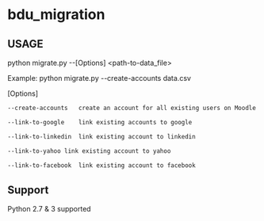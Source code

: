 # bdu_migration

## USAGE

python migrate.py --[Options] <path-to-data_file>

Example: python migrate.py --create-accounts data.csv

[Options]

```bash
--create-accounts	create an account for all existing users on Moodle
```
```bash
--link-to-google	link existing accounts to google
```
```bash
--link-to-linkedin	link existing account to linkedin
```
```bash
--link-to-yahoo	link existing account to yahoo
```
```bash
--link-to-facebook	link existing account to facebook
```

## Support

Python 2.7 & 3 supported
